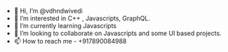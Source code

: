 - 👋 Hi, I’m @vdhndwivedi
- 👀 I’m interested in C++ , Javascripts, GraphQL.
- 🌱 I’m currently learning Javascripts
- 💞️ I’m looking to collaborate on Javascripts and some UI based projects.
- 📫 How to reach me - +917890084988

<!---
vdhndwivedi/vdhndwivedi is a ✨ special ✨ repository because its `README.md` (this file) appears on your GitHub profile.
You can click the Preview link to take a look at your changes.
--->
